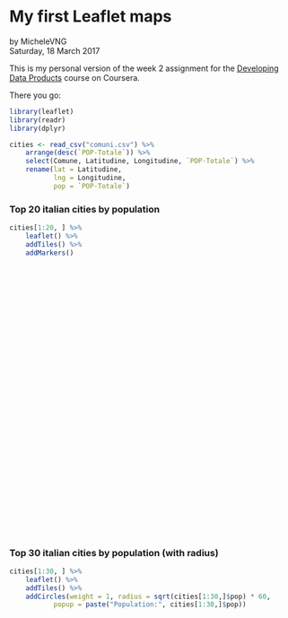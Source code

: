 # My first Leaflet maps
by MicheleVNG  
Saturday, 18 March 2017  

This is my personal version of the week 2 assignment for the [Developing Data 
Products](https://www.coursera.org/learn/data-products/) course on Coursera.

There you go:


```r
library(leaflet)
library(readr)
library(dplyr)

cities <- read_csv("comuni.csv") %>% 
	arrange(desc(`POP-Totale`)) %>% 
	select(Comune, Latitudine, Longitudine, `POP-Totale`) %>% 
	rename(lat = Latitudine,
	       lng = Longitudine,
	       pop = `POP-Totale`)
```

### Top 20 italian cities by population


```r
cities[1:20, ] %>% 
	leaflet() %>% 
	addTiles() %>% 
	addMarkers()
```

<!--html_preserve--><div id="htmlwidget-af2747b5fdb3a4fb71dd" style="width:672px;height:480px;" class="leaflet html-widget"></div>
<script type="application/json" data-for="htmlwidget-af2747b5fdb3a4fb71dd">{"x":{"options":{"crs":{"crsClass":"L.CRS.EPSG3857","code":null,"proj4def":null,"projectedBounds":null,"options":{}}},"calls":[{"method":"addTiles","args":["//{s}.tile.openstreetmap.org/{z}/{x}/{y}.png",null,null,{"minZoom":0,"maxZoom":18,"maxNativeZoom":null,"tileSize":256,"subdomains":"abc","errorTileUrl":"","tms":false,"continuousWorld":false,"noWrap":false,"zoomOffset":0,"zoomReverse":false,"opacity":1,"zIndex":null,"unloadInvisibleTiles":null,"updateWhenIdle":null,"detectRetina":false,"reuseTiles":false,"attribution":"&copy; <a href=\"http://openstreetmap.org\">OpenStreetMap\u003c/a> contributors, <a href=\"http://creativecommons.org/licenses/by-sa/2.0/\">CC-BY-SA\u003c/a>"}]},{"method":"addMarkers","args":[[41.9015,45.4655,40.8518,45.0629,38.1157,44.4057,44.4949,43.771,41.1171,37.508,45.4408,45.4384,38.1938,45.4064,45.6495,40.4658,45.5412,43.8777,38.1113,44.6488],[12.4608,9.18652,14.2681,7.67849,13.3613,8.94626,11.3426,11.248,16.8719,15.0829,12.3155,10.9917,15.554,11.8768,13.778,17.2478,10.2194,11.1022,15.6473,10.9201],null,null,null,{"clickable":true,"draggable":false,"keyboard":true,"title":"","alt":"","zIndexOffset":0,"opacity":1,"riseOnHover":false,"riseOffset":250},null,null,null,null,null,null,null]}],"limits":{"lat":[37.508,45.6495],"lng":[7.67849,17.2478]}},"evals":[],"jsHooks":[]}</script><!--/html_preserve-->

### Top 30 italian cities by population (with radius)


```r
cities[1:30, ] %>% 
	leaflet() %>% 
	addTiles() %>% 
	addCircles(weight = 1, radius = sqrt(cities[1:30,]$pop) * 60,
		   popup = paste("Population:", cities[1:30,]$pop))
```

<!--html_preserve--><div id="htmlwidget-ab4fab34315de07d1b07" style="width:672px;height:480px;" class="leaflet html-widget"></div>
<script type="application/json" data-for="htmlwidget-ab4fab34315de07d1b07">{"x":{"options":{"crs":{"crsClass":"L.CRS.EPSG3857","code":null,"proj4def":null,"projectedBounds":null,"options":{}}},"calls":[{"method":"addTiles","args":["//{s}.tile.openstreetmap.org/{z}/{x}/{y}.png",null,null,{"minZoom":0,"maxZoom":18,"maxNativeZoom":null,"tileSize":256,"subdomains":"abc","errorTileUrl":"","tms":false,"continuousWorld":false,"noWrap":false,"zoomOffset":0,"zoomReverse":false,"opacity":1,"zIndex":null,"unloadInvisibleTiles":null,"updateWhenIdle":null,"detectRetina":false,"reuseTiles":false,"attribution":"&copy; <a href=\"http://openstreetmap.org\">OpenStreetMap\u003c/a> contributors, <a href=\"http://creativecommons.org/licenses/by-sa/2.0/\">CC-BY-SA\u003c/a>"}]},{"method":"addCircles","args":[[41.9015,45.4655,40.8518,45.0629,38.1157,44.4057,44.4949,43.771,41.1171,37.508,45.4408,45.4384,38.1938,45.4064,45.6495,40.4658,45.5412,43.8777,38.1113,44.6488,44.7993,43.1107,44.699,43.5485,44.4184,39.2238,41.4622,44.0571,40.6824,44.8376],[12.4608,9.18652,14.2681,7.67849,13.3613,8.94626,11.3426,11.248,16.8719,15.0829,12.3155,10.9917,15.554,11.8768,13.778,17.2478,10.2194,11.1022,15.6473,10.9201,10.3382,12.3908,10.6297,10.3106,12.2035,9.12166,15.5446,12.5646,14.7681,11.6117],[97066.1114910863,66870.3432023494,58849.0509694082,56040.353317944,48654.0810210202,45937.4357142407,36562.4561538199,35903.8215236206,33724.7505550449,32527.6374795342,30674.1454648699,30150.8208843474,29592.9586219425,27245.0215635811,26974.8549579048,26843.1443761717,26146.6479687168,25838.7615802306,25513.5493414774,25395.5980437555,25163.9027179808,24182.9774841726,24155.64530291,23777.872066272,23525.8156075406,23228.8355282825,23007.1641016445,22417.9303237386,21849.2288193428,21844.038088229],null,null,{"lineCap":null,"lineJoin":null,"clickable":true,"pointerEvents":null,"className":"","stroke":true,"color":"#03F","weight":1,"opacity":0.5,"fill":true,"fillColor":"#03F","fillOpacity":0.2,"dashArray":null},["Population: 2617175","Population: 1242123","Population: 962003","Population: 872367","Population: 657561","Population: 586180","Population: 371337","Population: 358079","Population: 315933","Population: 293902","Population: 261362","Population: 252520","Population: 243262","Population: 206192","Population: 202123","Population: 200154","Population: 189902","Population: 185456","Population: 180817","Population: 179149","Population: 175895","Population: 162449","Population: 162082","Population: 157052","Population: 153740","Population: 149883","Population: 147036","Population: 139601","Population: 132608","Population: 132545"],null,null,null,null,null]}],"limits":{"lat":[37.508,45.6495],"lng":[7.67849,17.2478]}},"evals":[],"jsHooks":[]}</script><!--/html_preserve-->
